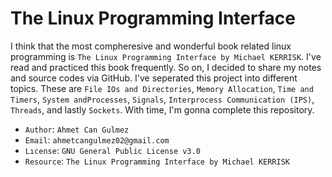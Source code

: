 # The Linux Programming Interface

I think that the most compheresive and wonderful book related linux 
programming is `The Linux Programming Interface by Michael KERRISK`. 
I've read and practiced this book frequently. So on, I decided to 
share my notes and source codes via GitHub. I've seperated this 
project into different topics. These are `File IOs and Directories`, 
`Memory Allocation`, `Time and Timers`, `System andProcesses`, `Signals`,
`Interprocess Communication (IPS)`, `Threads`, and lastly `Sockets`.
With time, I'm gonna complete this repository. 

+ `Author`: `Ahmet Can Gulmez`
+ `Email`: `ahmetcangulmez02@gmail.com`
+ `Lıcense`: `GNU General Public License v3.0`
+ `Resource`: `The Linux Programming Interface by Michael KERRISK`
